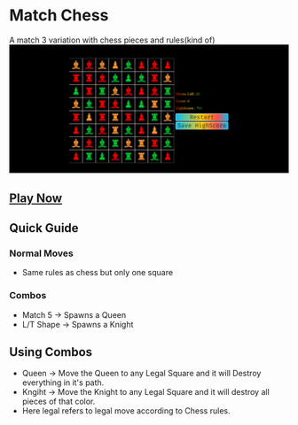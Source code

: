 # Match Chess

A match 3 variation with chess pieces and rules(kind of)
![screenshot](./screenshots/screenshot.png)

## [Play Now](https://lunatichacker.github.io/match-chess/)

## Quick Guide
### Normal Moves
* Same rules as chess but only one square
### Combos
* Match 5 -> Spawns a Queen <br>
* L/T Shape -> Spawns a Knight
## Using Combos
* Queen -> Move the Queen to any Legal Square and it will Destroy everything in it's path.<br>
* Kngiht -> Move the Knight to any Legal Square and it will destroy all pieces of that color.<br>
* Here legal refers to legal move according to Chess rules. 
